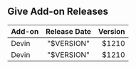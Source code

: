 ## Give Add-on Releases

| Add-on   |      Release Date |  Version |
|:----------|:-------------:|------:|
| Devin |  "$VERSION" | $1210 |
| Devin |  "$VERSION" | $1210 |
